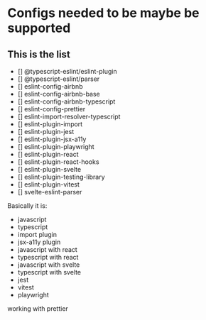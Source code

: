 # Configs needed to be maybe be supported

## This is the list

- [] @typescript-eslint/eslint-plugin
- [] @typescript-eslint/parser
- [] eslint-config-airbnb
- [] eslint-config-airbnb-base
- [] eslint-config-airbnb-typescript
- [] eslint-config-prettier
- [] eslint-import-resolver-typescript
- [] eslint-plugin-import
- [] eslint-plugin-jest
- [] eslint-plugin-jsx-a11y
- [] eslint-plugin-playwright
- [] eslint-plugin-react
- [] eslint-plugin-react-hooks
- [] eslint-plugin-svelte
- [] eslint-plugin-testing-library
- [] eslint-plugin-vitest
- [] svelte-eslint-parser

Basically it is:

- javascript
- typescript
- import plugin
- jsx-a11y plugin
- javascript with react
- typescript with react
- javascript with svelte
- typescript with svelte
- jest
- vitest
- playwright

working with prettier
